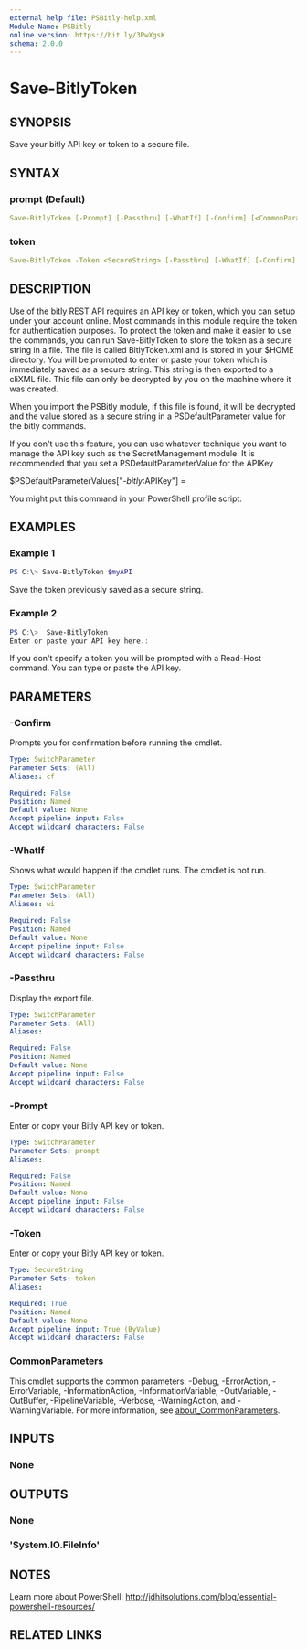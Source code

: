 ```yaml
---
external help file: PSBitly-help.xml
Module Name: PSBitly
online version: https://bit.ly/3PwXgsK
schema: 2.0.0
---
```


# Save-BitlyToken

## SYNOPSIS

Save your bitly API key or token to a secure file.

## SYNTAX

### prompt (Default)

```yaml
Save-BitlyToken [-Prompt] [-Passthru] [-WhatIf] [-Confirm] [<CommonParameters>]
```

### token

```yaml
Save-BitlyToken -Token <SecureString> [-Passthru] [-WhatIf] [-Confirm] [<CommonParameters>]
```

## DESCRIPTION

Use of the bitly REST API requires an API key or token, which you can setup under your account online. Most commands in this module require the token for authentication purposes. To protect the token and make it easier to use the commands, you can run Save-BitlyToken to store the token as a secure string in a file. The file is called BitlyToken.xml and is stored in your $HOME directory. You will be prompted to enter or paste your token which is immediately saved as a secure string. This string is then exported to a cliXML file. This file can only be decrypted by you on the machine where it was created.

When you import the PSBitly module, if this file is found, it will be decrypted and the value stored as a secure string in a PSDefaultParameter value for the bitly commands.

If you don't use this feature, you can use whatever technique you want to manage the API key such as the SecretManagement module. It is recommended that you set a PSDefaultParameterValue for the APIKey

$PSDefaultParameterValues["*-bitly*:APIKey"] = <your API key>

You might put this command in your PowerShell profile script.

## EXAMPLES

### Example 1

```powershell
PS C:\> Save-BitlyToken $myAPI
```

Save the token previously saved as a secure string.

### Example 2

```powershell
PS C:\>  Save-BitlyToken
Enter or paste your API key here.:
```

If you don't specify a token you will be prompted with a Read-Host command. You can type or paste the API key.

## PARAMETERS

### -Confirm

Prompts you for confirmation before running the cmdlet.

```yaml
Type: SwitchParameter
Parameter Sets: (All)
Aliases: cf

Required: False
Position: Named
Default value: None
Accept pipeline input: False
Accept wildcard characters: False
```

### -WhatIf

Shows what would happen if the cmdlet runs.
The cmdlet is not run.

```yaml
Type: SwitchParameter
Parameter Sets: (All)
Aliases: wi

Required: False
Position: Named
Default value: None
Accept pipeline input: False
Accept wildcard characters: False
```

### -Passthru

Display the export file.

```yaml
Type: SwitchParameter
Parameter Sets: (All)
Aliases:

Required: False
Position: Named
Default value: None
Accept pipeline input: False
Accept wildcard characters: False
```

### -Prompt

Enter or copy your Bitly API key or token.

```yaml
Type: SwitchParameter
Parameter Sets: prompt
Aliases:

Required: False
Position: Named
Default value: None
Accept pipeline input: False
Accept wildcard characters: False
```

### -Token

Enter or copy your Bitly API key or token.

```yaml
Type: SecureString
Parameter Sets: token
Aliases:

Required: True
Position: Named
Default value: None
Accept pipeline input: True (ByValue)
Accept wildcard characters: False
```

### CommonParameters

This cmdlet supports the common parameters: -Debug, -ErrorAction, -ErrorVariable, -InformationAction, -InformationVariable, -OutVariable, -OutBuffer, -PipelineVariable, -Verbose, -WarningAction, and -WarningVariable. For more information, see [about_CommonParameters](http://go.microsoft.com/fwlink/?LinkID=113216).

## INPUTS

### None

## OUTPUTS

### None

### 'System.IO.FileInfo'

## NOTES

Learn more about PowerShell:
http://jdhitsolutions.com/blog/essential-powershell-resources/

## RELATED LINKS
